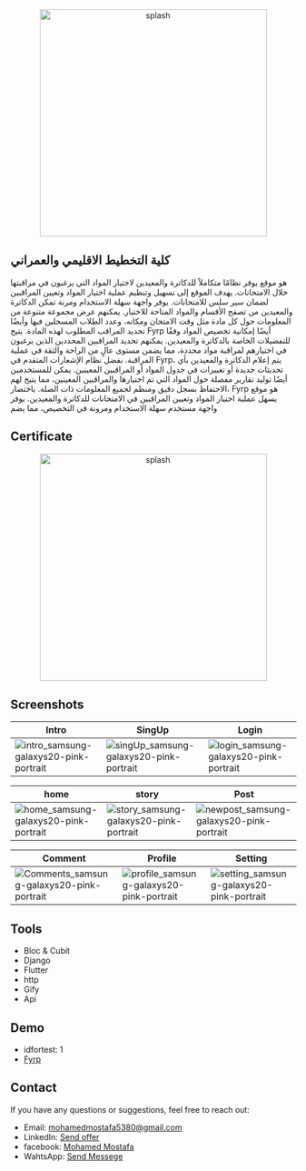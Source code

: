 <div align="center">
  <img src="https://github.com/mohamed352/Fyrp/assets/48868363/f25fb31d-fdee-4fc7-a378-6e685064a6e6" alt="splash" width="400">
</div>

## كلية التخطيط الاقليمي والعمراني
 هو موقع يوفر نظامًا متكاملاً للدكاترة والمعيدين لاختيار المواد التي يرغبون في مراقبتها خلال الامتحانات. يهدف الموقع إلى تسهيل وتنظيم عملية اختيار المواد وتعيين المراقبين لضمان سير سلس للامتحانات.
يوفر واجهة سهلة الاستخدام ومرنة تمكن الدكاترة والمعيدين من تصفح الأقسام والمواد المتاحة للاختيار. يمكنهم عرض مجموعة متنوعة من المعلومات حول كل مادة مثل وقت الامتحان ومكانه، وعدد الطلاب المسجلين فيها وأيضًا تحديد المراقب المطلوب لهذه المادة.
يتيح Fyrp أيضًا إمكانية تخصيص المواد وفقًا للتفضيلات الخاصة بالدكاترة والمعيدين. يمكنهم تحديد المراقبين المحددين الذين يرغبون في اختيارهم لمراقبة مواد محددة، مما يضمن مستوى عالٍ من الراحة والثقة في عملية المراقبة.
بفضل نظام الإشعارات المتقدم في Fyrp، يتم إعلام الدكاترة والمعيدين بأي تحديثات جديدة أو تغييرات في جدول المواد أو المراقبين المعينين. يمكن للمستخدمين أيضًا توليد تقارير مفصلة حول المواد التي تم اختيارها والمراقبين المعينين، مما يتيح لهم الاحتفاظ بسجل دقيق ومنظم لجميع المعلومات ذات الصلة.
باختصار، Fyrp هو موقع يسهل عملية اختيار المواد وتعيين المراقبين في الامتحانات للدكاترة والمعيدين. يوفر واجهة مستخدم سهلة الاستخدام ومرونة في التخصيص، مما يضم
## Certificate

<div align="center">
  <img src="https://github.com/mohamed352/Fyrp/assets/48868363/71a9169c-52b7-4957-8825-85e56268c913" alt="splash" width="400">
</div>

## Screenshots
| Intro                                          | SingUp                                  | Login                                             |
| --------------------------------------------------- | ------------------------------------- | --------------------------------------------------------- |
| ![intro_samsung-galaxys20-pink-portrait](https://github.com/mohamed352/Bigconnect/assets/48868363/e418aefa-fef4-4da8-accc-405bf7bf0928) | ![singUp_samsung-galaxys20-pink-portrait](https://github.com/mohamed352/Bigconnect/assets/48868363/dd436e0a-8d6f-4881-bfa4-76893f58e910) |![login_samsung-galaxys20-pink-portrait](https://github.com/mohamed352/Bigconnect/assets/48868363/291218d6-b09f-40f7-909f-5adc1c9a1f30) |

| home                                           | story                                           | Post                                           |
| ----------------------------------------------------- | ----------------------------------------------------- | ----------------------------------------------------- |
| ![home_samsung-galaxys20-pink-portrait](https://github.com/mohamed352/Bigconnect/assets/48868363/8a3d8fe2-cdca-46eb-9ca4-a06663e46ab2) | ![story_samsung-galaxys20-pink-portrait](https://github.com/mohamed352/Bigconnect/assets/48868363/87988be2-55e9-43ef-b584-2c3852fb64e1) |![newpost_samsung-galaxys20-pink-portrait](https://github.com/mohamed352/Bigconnect/assets/48868363/2a189c3e-15cd-4c46-8ba5-1346435d0568) |

| Comment                                     | Profile                                            | Setting                                           |
| ------------------------------------------- | ------------------------------------------------------- | ----------------------------------------------------- |
|![Comments_samsung-galaxys20-pink-portrait](https://github.com/mohamed352/Bigconnect/assets/48868363/4e5abb18-23c0-4677-b865-3153c053743b) | ![profile_samsung-galaxys20-pink-portrait](https://github.com/mohamed352/Bigconnect/assets/48868363/48ab96ef-a6a2-4549-bbed-500e7c5a56d7) |![setting_samsung-galaxys20-pink-portrait](https://github.com/mohamed352/Bigconnect/assets/48868363/6e66826a-c9c3-4f08-8450-fef0379ee7e7) |
## Tools
- Bloc & Cubit
- Django
- Flutter
- http
- Gify
- Api
## Demo
- idfortest: 1
- [Fyrp](https://socialapp-ceb53.web.app/Login)
## Contact 
  
 If you have any questions or suggestions, feel free to reach out: 
  
  
 - Email: [mohamedmostafa5380@gmail.com](mailto:mohamedmostafa5380@gmail.com) 
 - LinkedIn: [Send offer](https://www.linkedin.com/in/mohamed-mostafa-a88328190) 
 - facebook: [Mohamed Mostafa](https://www.facebook.com/profile.php?id=100022707412139&mibextid=ZbWKwL)
 - WahtsApp: [Send Messege](https://wa.me/01551022078/?text=Hello)
